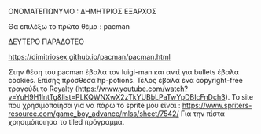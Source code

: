 ΟΝΟΜΑΤΕΠΩΝΥΜΟ : ΔΗΜΗΤΡΙΟΣ ΕΞΑΡΧΟΣ

Θα επιλέξω το πρώτο θέμα : pacman 


ΔΕΥΤΕΡΟ ΠΑΡΑΔΟΤΕΟ 

https://dimitriosex.github.io/pacman/pacman.html

Στην θέση του pacman έβαλα τον luigi-man και αντί για bullets έβαλα cookies. Επίσης πρόσθεσα hp-potions.
Τέλος έβαλα ένα copyright-free τραγούδι  το Royalty (https://www.youtube.com/watch?v=YuH9H1lntTg&list=PLKQWNXwX2zTkYUBbLPaTwYpDBIcFnDch3).
Το site που χρησιμοποίησα για να πάρω το sprite μου είναι : https://www.spriters-resource.com/game_boy_advance/mlss/sheet/7542/ 
Για την πίστα χρησιμόποιησα το tiled πρόγραμμα.
